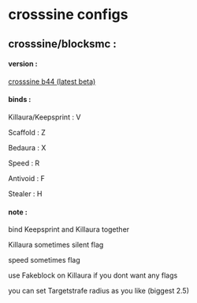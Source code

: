 # crosssine configs

## crosssine/blocksmc : 

#### version : 

[crosssine b44 (latest beta)](https://github.com/shxp3/CrossSine/releases/download/B44Beta/CrossSine-b44.jar)

#### binds :

Killaura/Keepsprint : V

Scaffold : Z

Bedaura : X

Speed : R

Antivoid : F

Stealer : H

#### note : 

bind Keepsprint and Killaura together

Killaura sometimes silent flag

speed sometimes flag

use Fakeblock on Killaura if you dont want any flags

you can set Targetstrafe radius as you like (biggest 2.5)
